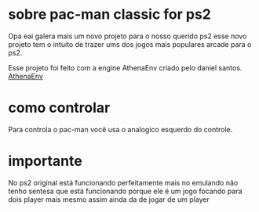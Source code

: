 # sobre pac-man classic for ps2
Opa eai galera mais um novo projeto para o nosso querido ps2 esse novo projeto tem o intuíto de trazer ums dos jogos mais populares arcade para o ps2.

Esse projeto foi feito com a engine AthenaEnv criado pelo daniel santos.
[AthenaEnv](https://github.com/DanielSant0s/AthenaEnv)

# como controlar                                                                                                                                                                  
Para controla o pac-man você usa o analogico esquerdo do controle.

# importante
No ps2 original está funcionando perfeitamente mais no emulando não tenho sentesa que está funcionando porque ele é um jogo focando para dois player mais mesmo assim ainda da de jogar de um player
